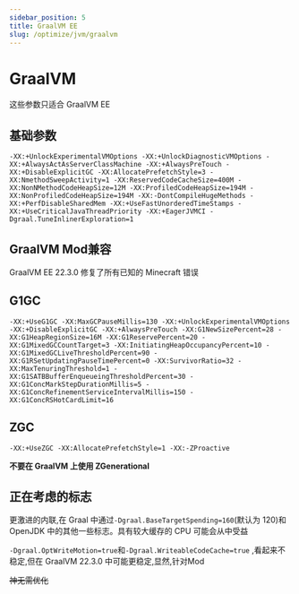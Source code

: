 ```yaml
---
sidebar_position: 5
title: GraalVM EE
slug: /optimize/jvm/graalvm
---
```


# GraalVM

这些参数只适合 GraalVM EE

## 基础参数

```shell
-XX:+UnlockExperimentalVMOptions -XX:+UnlockDiagnosticVMOptions -XX:+AlwaysActAsServerClassMachine -XX:+AlwaysPreTouch -XX:+DisableExplicitGC -XX:AllocatePrefetchStyle=3 -XX:NmethodSweepActivity=1 -XX:ReservedCodeCacheSize=400M -XX:NonNMethodCodeHeapSize=12M -XX:ProfiledCodeHeapSize=194M -XX:NonProfiledCodeHeapSize=194M -XX:-DontCompileHugeMethods -XX:+PerfDisableSharedMem -XX:+UseFastUnorderedTimeStamps -XX:+UseCriticalJavaThreadPriority -XX:+EagerJVMCI -Dgraal.TuneInlinerExploration=1
```

## GraalVM Mod兼容

GraalVM EE 22.3.0 修复了所有已知的 Minecraft 错误

## G1GC

```shell
-XX:+UseG1GC -XX:MaxGCPauseMillis=130 -XX:+UnlockExperimentalVMOptions -XX:+DisableExplicitGC -XX:+AlwaysPreTouch -XX:G1NewSizePercent=28 -XX:G1HeapRegionSize=16M -XX:G1ReservePercent=20 -XX:G1MixedGCCountTarget=3 -XX:InitiatingHeapOccupancyPercent=10 -XX:G1MixedGCLiveThresholdPercent=90 -XX:G1RSetUpdatingPauseTimePercent=0 -XX:SurvivorRatio=32 -XX:MaxTenuringThreshold=1 -XX:G1SATBBufferEnqueueingThresholdPercent=30 -XX:G1ConcMarkStepDurationMillis=5 -XX:G1ConcRefinementServiceIntervalMillis=150 -XX:G1ConcRSHotCardLimit=16
```

## ZGC

```shell
-XX:+UseZGC -XX:AllocatePrefetchStyle=1 -XX:-ZProactive
```

**不要在 GraalVM 上使用 ZGenerational**

## 正在考虑的标志

更激进的内联,在 Graal 中通过`-Dgraal.BaseTargetSpending=160`(默认为 120)和 OpenJDK 中的其他一些标志。具有较大缓存的 CPU 可能会从中受益

`-Dgraal.OptWriteMotion=true`和`-Dgraal.WriteableCodeCache=true` ,看起来不稳定,但在 GraalVM 22.3.0 中可能更稳定,显然,针对Mod

~~神无需优化~~